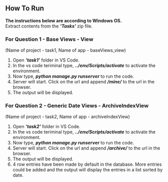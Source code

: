 ## How To Run 

**The instructions below are according to Windows OS.**    
Extract contents from the ***'Tasks'*** zip file.

### For Question 1 - Base Views - View
(Name of project - task1, Name of app - baseViews_view)  
1. Open ***'task1'*** folder in VS Code.  
2. In the vs code teriminal type, ***../env/Scripts/activate*** to activate the environment.  
3. Now type, ***python manage.py runserver*** to run the code.  
4. Server will start. Click on the url and append ***/mine/*** to the url in the browser.  
5. The output will be displayed.  

### For Question 2 - Generic Date Views - ArchiveIndexView
(Name of project - task2, Name of app - archiveIndexView)    
1. Open ***'task2'*** folder in VS Code.  
2. In the vs code teriminal type, ***../env/Scripts/activate*** to activate the environment.  
3. Now type, ***python manage.py runserver*** to run the code.  
4. Server will start. Click on the url and append ***/archive/*** to the url in the browser.  
5. The output will be displayed.  
6. 4 row entries have been made by default in the database. More entries could be added and the output will display the entries in a list sorted by date.  


